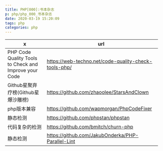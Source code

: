```yaml
---
title: PHP[000]:书本杂志
p: php/php_000_书本杂志
date: 2020-03-19 15:20:09
tags: php
categories: php 
---
```


| x                                                     | url                                                  |
|-------------------------------------------------------|------------------------------------------------------|
| PHP Code Quality Tools to Check and Improve your Code | https://web-techno.net/code-quality-check-tools-php/ |
| Github星聚弃疗榜(Github星爆沙雕榜)                    | https://github.com/zhaoolee/StarsAndClown            |
| php版本兼容                                           | https://github.com/wapmorgan/PhpCodeFixer            |
| 静态检测                                              | https://github.com/phpstan/phpstan                   |
| 代码复杂的检测                                        | https://github.com/bmitch/churn-php                  |
| 静态检测                                              | https://github.com/JakubOnderka/PHP-Parallel-Lint    |
